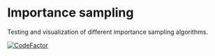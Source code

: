 # Importance sampling
Testing and visualization of different importance sampling algorithms.

[![CodeFactor](https://www.codefactor.io/repository/github/trofimm/importancesampling/badge)](https://www.codefactor.io/repository/github/trofimm/importancesampling)
